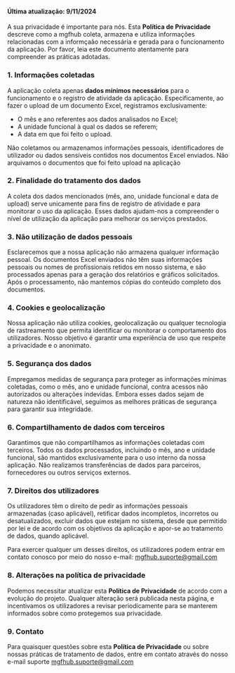 #### Última atualização: 9/11/2024

A sua privacidade é importante para nós. Esta **Política de Privacidade** descreve como a mgfhub coleta, armazena e utiliza informações relacionadas com a informçaão necessária e gerada para o funcionamento da aplicação. Por favor, leia este documento atentamente para compreender as práticas adotadas.

### 1. Informações coletadas

A aplicação coleta apenas **dados mínimos necessários** para o funcionamento e o registro de atividade da aplicação. Especificamente, ao fazer o upload de um documento Excel, registramos exclusivamente:

- O mês e ano referentes aos dados analisados no Excel;
- A unidade funcional à qual os dados se referem;
- A data em que foi feito o upload.

Não coletamos ou armazenamos informações pessoais, identificadores de utilizador ou dados sensíveis contidos nos documentos Excel enviados. Não arquivamos o documentos que foi feito upload na aplicação

### 2. Finalidade do tratamento dos dados

A coleta dos dados mencionados (mês, ano, unidade funcional e data de upload) serve unicamente para fins de registro de atividade e para monitorar o uso da aplicação. Esses dados ajudam-nos a compreender o nível de utilização da aplicação para melhorar os serviços prestados.

### 3. Não utilização de dados pessoais

Esclarecemos que a nossa aplicação não armazena qualquer informação pessoal. Os documentos Excel enviados não têm suas informações pessoais ou nomes de profissionais retidos em nosso sistema, e são processados apenas para a geração dos relatórios e gráficos solicitados. Após o processamento, não mantemos cópias do conteúdo completo dos documentos.

### 4. Cookies e geolocalização

Nossa aplicação não utiliza cookies, geolocalização ou qualquer tecnologia de rastreamento que permita identificar ou monitorar o comportamento dos utilizadores. Nosso objetivo é garantir uma experiência de uso que respeite a privacidade e o anonimato.

### 5. Segurança dos dados

Empregamos medidas de segurança para proteger as informações mínimas coletadas, como o mês, ano e unidade funcional, contra acessos não autorizados ou alterações indevidas. Embora esses dados sejam de natureza não identificável, seguimos as melhores práticas de segurança para garantir sua integridade.

### 6. Compartilhamento de dados com terceiros

Garantimos que não compartilhamos as informações coletadas com terceiros. Todos os dados processados, incluindo o mês, ano e unidade funcional, são mantidos exclusivamente para o uso interno da nossa aplicação. Não realizamos transferências de dados para parceiros, fornecedores ou outros serviços externos.

### 7. Direitos dos utilizadores

Os utilizadores têm o direito de pedir as informações pessoais armazenadas (caso aplicável), retificar dados incompletos, incorretos ou desatualizados, excluir dados que estejam no sistema, desde que permitido por lei e de acordo com os objetivos da aplicação e apor-se ao tratamento de dados, quando aplicável.

Para exercer qualquer um desses direitos, os utilizadores podem entrar em contato conosco por meio do nosso e-mail: mgfhub.suporte@gmail.com

### 8. Alterações na política de privacidade

Podemos necessitar atualizar esta **Política de Privacidade** de acordo com a evolução do projeto. Qualquer alteração será publicada nesta página, e incentivamos os utilizadores a revisar periodicamente para se manterem informados sobre como protegemos sua privacidade.

### 9. Contato

Para quaisquer questões sobre esta **Política de Privacidade** ou sobre nossas práticas de tratamento de dados, entre em contato através do nosso e-mail suporte mgfhub.suporte@gmail.com
